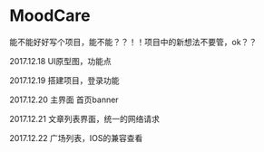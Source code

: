 # MoodCare
能不能好好写个项目，能不能？？！！项目中的新想法不要管，ok？？


2017.12.18
UI原型图，功能点

2017.12.19
搭建项目，登录功能

2017.12.20
主界面 首页banner

2017.12.21
文章列表界面，统一的网络请求

2017.12.22
广场列表，IOS的兼容查看









